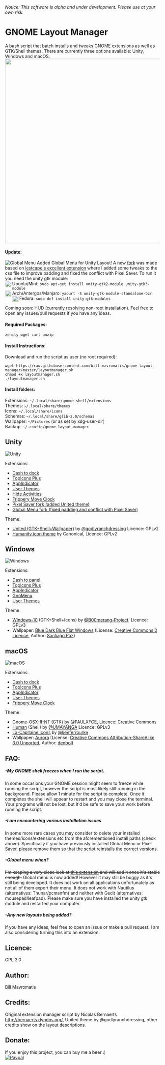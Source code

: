 *Notice: This software is alpha and under development. Please use at your own risk.*

# GNOME Layout Manager
A bash script that batch installs and tweaks GNOME extensions as well as GTK/Shell themes. There are currently three options available: Unity, Windows and macOS.
<img src="http://i.imgur.com/6Qgf2Cc.png" width="600" align="middle">

#### Update:
![Global Menu](https://giant.gfycat.com/InsistentTheseEyas.gif)
Added Global Menu for Unity Layout! A new [fork](https://github.com/bill-mavromatis/Gnome-Global-AppMenu) was made based on [lestcape's excellent extension](https://github.com/lestcape/Gnome-Global-AppMenu) where I added some tweaks to the css file to improve padding and fixed the conflict with Pixel Saver. To run it you need the unity gtk module:  
<img src="https://cdn2.iconfinder.com/data/icons/metro-uinvert-dock/256/OS_Ubuntu.png" height="20" align="left">Ubuntu/Mint: ```sudo apt-get install unity-gtk2-module unity-gtk3-module```  
<img src="https://upload.wikimedia.org/wikipedia/commons/thumb/a/a5/Archlinux-icon-crystal-64.svg/2000px-Archlinux-icon-crystal-64.svg.png" height="20" align="left"> Arch/Antergos/Manjaro: ```yaourt -S unity-gtk-module-standalone-bzr```  
<img src="https://cdn1.iconfinder.com/data/icons/system-shade-circles/512/fedora-512.png" height="20" align="left">Fedora: ```sudo dnf install unity-gtk-modules``` 

Coming soon: [HUD](https://github.com/p-e-w/plotinus) (currently [resolving](https://github.com/p-e-w/plotinus/issues/25) non-root installation). Feel free to open any issues/pull requests if you have any ideas.

#### Required Packages:
```zenity wget curl unzip```  

#### Install Instructions:
Download and run the script as user (no root required):
```
wget https://raw.githubusercontent.com/bill-mavromatis/gnome-layout-manager/master/layoutmanager.sh
chmod +x layoutmanager.sh
./layoutmanager.sh
```
#### Install folders:
Extensions: ```~/.local/share/gnome-shell/extensions```   
Themes: ```~/.local/share/themes```  
Icons: ```~/.local/share/icons```  
Schemas: ```~/.local/share/glib-2.0/schemas```  
Wallpaper: ```~/Pictures``` (or as set by xdg-user-dir)  
Backup: ```~/.config/gnome-layout-manager```  

## Unity
![Unity](http://i.imgur.com/He66ZsK.png)

Extensions:
- [Dash to dock](https://extensions.gnome.org/extension/307/dash-to-dock/)
- [TopIcons Plus](https://extensions.gnome.org/extension/1031/topicons/)
- [AppIndicator](https://extensions.gnome.org/extension/615/appindicator-support/)
- [User Themes](https://extensions.gnome.org/extension/19/user-themes/)
- [Hide Activities](https://extensions.gnome.org/extension/744/hide-activities-button/)
- [Frippery Move Clock](https://extensions.gnome.org/extension/2/move-clock/)
- [Pixel Saver fork (added United theme)](https://github.com/bill-mavromatis/pixel-saver)
- [Global Menu fork (fixed padding and conflict with Pixel Saver)](https://github.com/bill-mavromatis/Gnome-Global-AppMenu)

Theme:
- [United (GTK+Shell+Wallpaper)](https://www.gnome-look.org/p/1174889) by [@godlyranchdressing](https://github.com/godlyranchdressing) Licence: GPLv2
- [Humanity icon theme](https://launchpad.net/humanity) by Canonical, Licence: GPLv2


## Windows
![Windows](http://i.imgur.com/c4EY20U.png)

Extensions:
- [Dash to panel](https://extensions.gnome.org/extension/1160/dash-to-panel/)
- [TopIcons Plus](https://extensions.gnome.org/extension/1031/topicons/)
- [AppIndicator](https://extensions.gnome.org/extension/615/appindicator-support/)
- [GnoMenu](https://extensions.gnome.org/extension/608/gnomenu/)
- [User Themes](https://extensions.gnome.org/extension/19/user-themes/)

Theme:
- [Windows-10](https://github.com/B00merang-Project/Windows-10) (GTK+Shell+Icons) by [@B00merang-Project](https://github.com/B00merang-Project), Licence: GPLv3
- Wallpaper: [Blue Dark Blue Flat Windows](https://www.pexels.com/photo/blue-dark-blue-flat-windows-337685/) (License: [Creative Commons 0 Licence](https://creativecommons.org/publicdomain/zero/1.0/), Author: [Santiago Paz](https://www.pexels.com/u/santiago-paz-109124/)) 

## macOS
![macOS](http://i.imgur.com/aYAfZxQ.png)

Extensions:
- [Dash to dock](https://extensions.gnome.org/extension/307/dash-to-dock/)
- [TopIcons Plus](https://extensions.gnome.org/extension/1031/topicons/)
- [AppIndicator](https://extensions.gnome.org/extension/615/appindicator-support/)
- [User Themes](https://extensions.gnome.org/extension/19/user-themes/)
- [Frippery Move Clock](https://extensions.gnome.org/extension/2/move-clock/)

Theme:
- [Gnome-OSX-II-NT](https://www.gnome-look.org/p/1171688/) (GTK) by [@PAULXFCE](https://www.gnome-look.org/member/455718/), Licence: [Creative Commons](https://creativecommons.org/licenses/by-sa/3.0/) 
- [Human](https://www.gnome-look.org/p/1171095/) (Shell) by [@UMAYANGA](https://www.gnome-look.org/member/434822/) Licence: GPLv3
- [La-Capitaine icons](https://github.com/keeferrourke/la-capitaine-icon-theme) by [@keeferrourke](https://github.com/keeferrourke)
- Wallpaper: [Aurora](http://www.panoramio.com/photo/9384842) (License: [Creative Commons Attribution-ShareAlike 3.0 Unported](https://creativecommons.org/licenses/by-sa/3.0/), Author: [denbol](http://www.panoramio.com/photo/9384842)) 

## FAQ: 

##### -My GNOME shell freezes when I run the script.
In some occasions your GNOME session might seem to freeze while running the script, however the script is most likely still running in the background. Please allow 1 minute for the script to complete. Once it completes the shell will appear to restart and you may close the terminal. Your programs will not be lost, but it'd be safe to save your work before running the script.

##### -I am encountering various installation issues.
In some more rare cases you may consider to delete your installed themes/icons/extensions etc from the aforementioned install paths (check above). Specifically if you have previously installed Global Menu or Pixel Saver, please remove them so that the script reinstalls the correct versions.

##### -Global menu when?
~~I'm keeping a very close look at [this extension](https://github.com/lestcape/Gnome-Global-AppMenu) and will add it once it's stable enough.~~ Global menu is now added! However it may still be buggy as it's still being developed. It does not work on all applications unfortunately as not all of them export their menu. It does not work with Nautilus (alternatives: Thunar/pcmanfm) and neither with Gedit (alternatives: mousepad/leafpad). Please make sure you have installed the unity gtk module and restarted your computer.

##### -Any new layouts being added?
If you have any ideas, feel free to open an issue or make a pull request. I am also considering turning this into an extension.

## Licence: 
GPL 3.0

## Author:
Bill Mavromatis

## Credits:
Original extension manager script by Nicolas Bernaerts http://bernaerts.dyndns.org/, United theme by @godlyranchdressing, other credits show on the layout descriptions.

## Donate: 
If you enjoy this project, you can buy me a beer :)  
[![Paypal](https://www.paypalobjects.com/en_GB/i/btn/btn_donate_LG.gif)](https://www.paypal.com/cgi-bin/webscr?cmd=_donations&business=bill%2emavromatis%40gmail%2ecom&lc=GB&currency_code=GBP&bn=PP%2dDonationsBF%3abtn_donate_LG%2egif%3aNonHosted)
